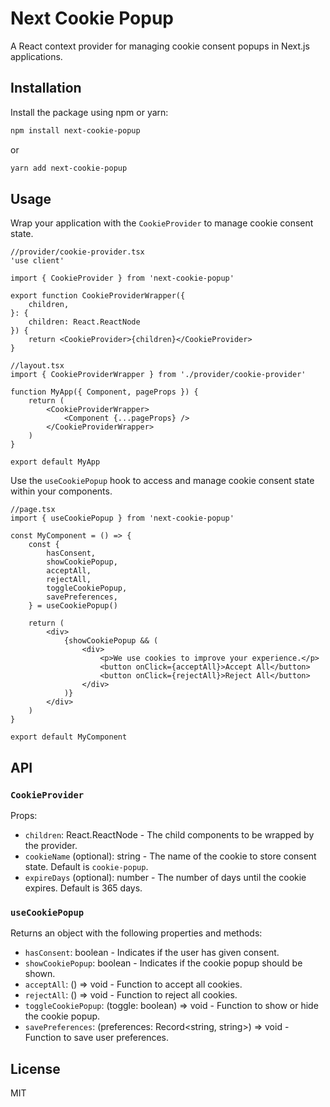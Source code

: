 # Next Cookie Popup

A React context provider for managing cookie consent popups in Next.js applications.

## Installation

Install the package using npm or yarn:

```bash
npm install next-cookie-popup
```

or

```bash
yarn add next-cookie-popup
```

## Usage

Wrap your application with the `CookieProvider` to manage cookie consent state.

```tsx
//provider/cookie-provider.tsx
'use client'

import { CookieProvider } from 'next-cookie-popup'

export function CookieProviderWrapper({
	children,
}: {
	children: React.ReactNode
}) {
	return <CookieProvider>{children}</CookieProvider>
}

//layout.tsx
import { CookieProviderWrapper } from './provider/cookie-provider'

function MyApp({ Component, pageProps }) {
	return (
		<CookieProviderWrapper>
			<Component {...pageProps} />
		</CookieProviderWrapper>
	)
}

export default MyApp
```

Use the `useCookiePopup` hook to access and manage cookie consent state within your components.

```tsx
//page.tsx
import { useCookiePopup } from 'next-cookie-popup'

const MyComponent = () => {
	const {
		hasConsent,
		showCookiePopup,
		acceptAll,
		rejectAll,
		toggleCookiePopup,
		savePreferences,
	} = useCookiePopup()

	return (
		<div>
			{showCookiePopup && (
				<div>
					<p>We use cookies to improve your experience.</p>
					<button onClick={acceptAll}>Accept All</button>
					<button onClick={rejectAll}>Reject All</button>
				</div>
			)}
		</div>
	)
}

export default MyComponent
```

## API

### `CookieProvider`

Props:

- `children`: React.ReactNode - The child components to be wrapped by the provider.
- `cookieName` (optional): string - The name of the cookie to store consent state. Default is `cookie-popup`.
- `expireDays` (optional): number - The number of days until the cookie expires. Default is 365 days.

### `useCookiePopup`

Returns an object with the following properties and methods:

- `hasConsent`: boolean - Indicates if the user has given consent.
- `showCookiePopup`: boolean - Indicates if the cookie popup should be shown.
- `acceptAll`: () => void - Function to accept all cookies.
- `rejectAll`: () => void - Function to reject all cookies.
- `toggleCookiePopup`: (toggle: boolean) => void - Function to show or hide the cookie popup.
- `savePreferences`: (preferences: Record<string, string>) => void - Function to save user preferences.

## License

MIT
